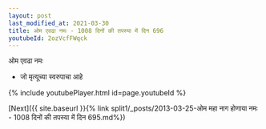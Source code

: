```yaml
---
layout: post
last_modified_at: 2021-03-30
title: ओम एवढा नमः - 1008 दिनों की तपस्या में दिन 696
youtubeId: 2ozVcfFWqck
---
```

 
 
 ओम एवढा नमः  
 
 -  जो मृत्यूच्या स्वरुपाचा आहे 
 
  
 
  
 
 
 
 
 
 


{% include youtubePlayer.html id=page.youtubeId %}
 
[Next]({{ site.baseurl }}{% link  split1/_posts/2013-03-25-ओम महा नाग होणाया नमः - 1008 दिनों की तपस्या में दिन 695.md%})
 
